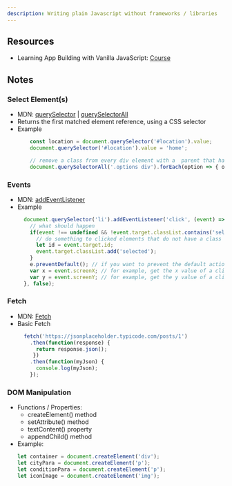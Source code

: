 ```yaml
---
description: Writing plain Javascript without frameworks / libraries
---
```

## Resources
* Learning App Building with Vanilla JavaScript: [Course](https://www.linkedin.com/learning/learning-app-building-with-vanilla-javascript/create-elements-with-vanilla-javascript)

## Notes

### Select Element\(s\)

* MDN: [querySelector](https://developer.mozilla.org/en-US/docs/Web/API/Document/querySelector) \| [querySelectorAll](https://developer.mozilla.org/en-US/docs/Web/API/Document/querySelectorAll)
* Returns the first matched element reference, using a CSS selector
* Example
  ```javascript
      const location = document.querySelector('#location').value;
      document.querySelector('#location').value = 'home';

      // remove a class from every div element with a  parent that has a class of 'options'
      document.querySelectorAll('.options div').forEach(option => { option.classList.remove('selected') });
  ```

### Events

* MDN: [addEventListener](https://developer.mozilla.org/en-US/docs/Web/API/EventTarget/addEventListener)
* Example
  ```javascript
    document.querySelector('li').addEventListener('click', (event) => {
      // what should happen
      if(event !== undefined && !event.target.classList.contains('selected') { // event.target is the element that triggered event
        // do something to clicked elements that do not have a class 'selected'
        let id = event.target.id;
        event.target.classList.add('selected');
      }
      e.preventDefault(); // if you want to prevent the default action, for example on a button
      var x = event.screenX; // for example, get the x value of a click
      var y = event.screenY; // for example, get the y value of a click
    }, false);
  ```

### Fetch

* MDN: [Fetch](https://developer.mozilla.org/en-US/docs/Web/API/Fetch_API)
* Basic Fetch
  ```javascript
    fetch('https://jsonplaceholder.typicode.com/posts/1')
      .then(function(response) {    
        return response.json();  
       })
      .then(function(myJson) {    
        console.log(myJson);
      });
  ```
  
### DOM Manipulation
* Functions / Properties:
  * createElement() method
  * setAttribute() method
  * textContent() property
  * appendChild() method
* Example:
  ```javascript
  let container = document.createElement('div');
  let cityPara = document.createElement('p');
  let conditionPara = document.createElement('p');
  let iconImage = document.createElement('img');
  
  ```
